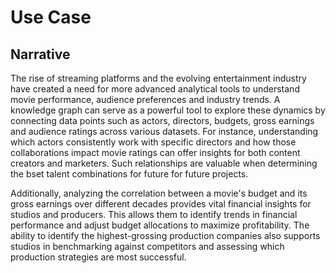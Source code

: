 # Use Case

## Narrative

The rise of streaming platforms and the evolving entertainment industry have created a need for more advanced analytical tools to understand movie performance, audience preferences and industry trends. A knowledge graph can serve as a powerful tool to explore these dynamics by connecting data points such as actors, directors, budgets, gross earnings and audience ratings across various datasets. For instance, understanding which actors consistently work with specific directors and how those collaborations impact movie ratings can offer insights for both content creators and marketers. Such relationships are valuable when determining the bset talent combinations for future for future projects.

Additionally, analyzing the correlation between a movie's budget and its gross earnings over different decades provides vital financial insights for studios and producers. This allows them to identify trends in financial performance and adjust budget allocations to maximize profitability. The ability to identify the highest-grossing production companies also supports studios in benchmarking against competitors and assessing which production strategies are most successful. 
